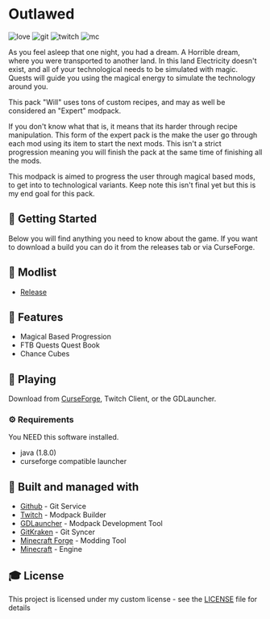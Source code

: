 # Outlawed

![love](https://forthebadge.com/images/badges/built-with-love.svg) ![git](https://forthebadge.com/images/badges/uses-git.svg) ![twitch](https://image.ibb.co/k860ep/madewithtwitch.png) ![mc](https://image.ibb.co/g2jWkU/mc.png)

As you feel asleep that one night, you had a dream. A Horrible dream, where you were transported to another land. In this land Electricity doesn't exist, and all of your technological needs to be simulated with magic. Quests will guide you using the magical energy to simulate the technology around you.

This pack "Will" uses tons of custom recipes, and may as well be considered an "Expert" modpack.

If you don't know what that is, it means that its harder through recipe manipulation. This form of the expert pack is the make the user go through each mod using its item to start the next mods. This isn't a strict progression meaning you will finish the pack at the same time of finishing all the mods.

This modpack is aimed to progress the user through magical based mods, to get into to technological variants. Keep note this isn't final yet but this is my end goal for this pack.

## 🚀 Getting Started
Below you will find anything you need to know about the game. If you want to download a build you can do it from the releases tab or via CurseForge.
## 📇 Modlist

- [Release](https://minecraft.curseforge.com/projects/outlawed/relations/dependencies)

## 🎨 Features

  - Magical Based Progression
  - FTB Quests Quest Book
  - Chance Cubes
  
## 💾 Playing

Download from [CurseForge](https://minecraft.curseforge.com/projects/outlawed/relations/dependencies), Twitch Client, or the GDLauncher.

### ⚙️ Requirements
You NEED this software installed.
  - java (1.8.0)
  - curseforge compatible launcher

## 🚀 Built and managed with 

* [Github](http://www.github.com/) - Git Service
* [Twitch](https://app.twitch.tv/) - Modpack Builder
* [GDLauncher](https://github.com/gorilla-devs/GDLauncher) - Modpack Development Tool
* [GitKraken](https://www.gitkraken.com/) - Git Syncer
* [Minecraft Forge](https://files.minecraftforge.net/) - Modding Tool
* [Minecraft](https://www.minecraft.net/) - Engine


## 🎓 License

This project is licensed under my custom license - see the [LICENSE](LICENSE) file for details
